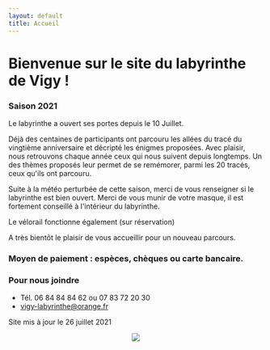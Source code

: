 ```yaml
---
layout: default
title: Accueil
---
```


<h1> Bienvenue sur le site du labyrinthe de Vigy ! </h1>



### Saison 2021
 

Le labyrinthe a ouvert ses portes depuis le 10 Juillet.

Déjà des centaines de participants ont parcouru les allées du tracé du vingtième anniversaire et décripté les énigmes proposées. Avec plaisir, nous retrouvons chaque année ceux qui nous suivent depuis longtemps. Un des thèmes proposés leur permet de se remémorer, parmi les 20 tracés, ceux qu'ils ont parcouru.

Suite à la météo perturbée de cette saison, merci de vous renseigner si le labyrinthe est bien ouvert. 
Merci de vous munir de votre masque, il est fortement conseillé à l'intérieur du labyrinthe.  


Le vélorail fonctionne également (sur réservation)


A très bientôt le plaisir de vous accueillir pour un nouveau parcours.

### Moyen de paiement : espèces, chèques ou carte bancaire. 


### Pour nous joindre
* Tél. 06 84 84 84 62
ou 07 83 72 20 30
* vigy-labyrinthe@orange.fr

Site mis à jour le 26 juillet 2021


<center>
<img src="{{ site.baseurl }}public/img/oie.jpg">
</center>
